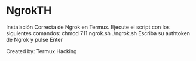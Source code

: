 # NgrokTH
Instalación Correcta de Ngrok en Termux.
Ejecute el script con los siguientes comandos:
chmod 711 ngrok.sh
./ngrok.sh
Escriba su authtoken de Ngrok y pulse Enter

Created by: Termux Hacking
